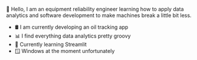 👋 Hello, I am an equipment reliability engineer learning how to apply data analytics and software development to make machines break a little bit less.

- 🛢️ I am currently developing an oil tracking app
- 📊 I find everything data analytics pretty groovy
- 🚀 Currently learning Streamlit
- 🪟 Windows at the moment unfortunately

<!--
**Kylewillhide/Kylewillhide** is a ✨ _special_ ✨ repository because its `README.md` (this file) appears on your GitHub profile.

Here are some ideas to get you started:

- 🔭 I’m currently working on ...
- 🌱 I’m currently learning ...
- 👯 I’m looking to collaborate on ...
- 🤔 I’m looking for help with ...
- 💬 Ask me about ...
- 📫 How to reach me: ...
- 😄 Pronouns: ...
- ⚡ Fun fact: ...
-->

